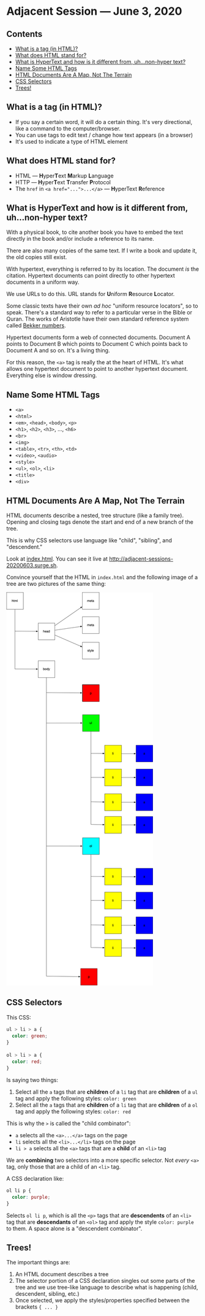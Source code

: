 # Adjacent Session — June 3, 2020

## Contents <!-- omit in toc -->

- [What is a tag (in HTML)?](#What-is-a-tag-in-HTML)
- [What does HTML stand for?](#What-does-HTML-stand-for)
- [What is HyperText and how is it different from, uh...non-hyper text?](#What-is-HyperText-and-how-is-it-different-from-uhnon-hyper-text)
- [Name Some HTML Tags](#Name-Some-HTML-Tags)
- [HTML Documents Are A Map, Not The Terrain](#HTML-Documents-Are-A-Map-Not-The-Terrain)
- [CSS Selectors](#CSS-Selectors)
- [Trees!](#Trees)

## What is a tag (in HTML)?

- If you say a certain word, it will do a certain thing. It's very directional, like a command to the computer/browser.
- You can use tags to edit text / change how text appears (in a browser)
- It's used to indicate a type of HTML element

## What does HTML stand for?

- HTML — **H**yper**T**ext **M**arkup **L**anguage
- HTTP — **H**yper**T**ext **T**ransfer **P**rotocol
- The `href` in `<a href="...">...</a>` — **H**yperText **R**eference

## What is HyperText and how is it different from, uh...non-hyper text?

With a physical book, to cite another book you have to embed the text directly in the book and/or include a reference to its name.

There are also many copies of the same text. If I write a book and update it, the old copies still exist.

With hypertext, everything is referred to by its location. The document *is* the citation. Hypertext documents can point directly to other hypertext documents in a uniform way.

We use URLs to do this. URL stands for **U**niform **R**esource **L**ocator.

Some classic texts have their own *ad hoc* "uniform resource locators", so to speak. There's a standard way to refer to a particular verse in the Bible or Quran. The works of Aristotle have their own standard reference system called [Bekker numbers](https://en.wikipedia.org/wiki/Bekker_numbering).

Hypertext documents form a web of connected documents. Document A points to Document B which points to Document C which points back to Document A and so on. It's a living thing.

For this reason, the `<a>` tag is really the at the heart of HTML. It's what allows one hypertext document to point to another hypertext document. Everything else is window dressing.

## Name Some HTML Tags

- `<a>`
- `<html>`
- `<em>`, `<head>`, `<body>`, `<p>`
- `<h1>`, `<h2>`, `<h3>`, ..., `<h6>`
- `<br>`
- `<img>`
- `<table>`, `<tr>`, `<th>`, `<td>`
- `<video>`, `<audio>`
- `<style>`
- `<ul>`, `<ol>`, `<li>`
- `<title>`
- `<div>`

## HTML Documents Are A Map, Not The Terrain

HTML documents describe a nested, tree structure (like a family tree). Opening and closing tags denote the start and end of a new branch of the tree.

This is why CSS selectors use language like "child", "sibling", and "descendent."

Look at [index.html](index.html). You can see it live at <http://adjacent-sessions-20200603.surge.sh>.

Convince yourself that the HTML in `index.html` and the following image of a tree are two pictures of the same thing:

![HTML as tree](html-document.png)

## CSS Selectors

This CSS:

```css
ul > li > a {
  color: green;
}

ol > li > a {
  color: red;
}
```

Is saying two things:

1. Select all the `a` tags that are **children** of a `li` tag that are **children** of a `ul` tag and apply the following styles: `color: green`
1. Select all the `a` tags that are **children** of a `li` tag that are **children** of a `ol` tag and apply the following styles: `color: red`

This is why the `>` is called the "child combinator":

- `a` selects all the `<a>...</a>` tags on the page
- `li` selects all the `<li>...</li>` tags on the page
- `li > a` selects all the `<a>` tags that are a **child** of an `<li>` tag

We are **combining** two selectors into a more specific selector. Not *every* `<a>` tag, only those that are a child of an `<li>` tag.

A CSS declaration like:

```css
ol li p {
  color: purple;
}
```

Selects `ol li p`, which is all the `<p>` tags that are **descendents** of an `<li>` tag that are **descendants** of an `<ol>` tag and apply the style `color: purple` to them. A space alone is a "descendent combinator".

## Trees!

The important things are:

1. An HTML document describes a tree
1. The selector portion of a CSS declaration singles out some parts of the tree and we use tree-like language to describe what is happening (child, descendent, sibling, etc.)
1. Once selected, we apply the styles/properties specified between the brackets `{ ... }`
